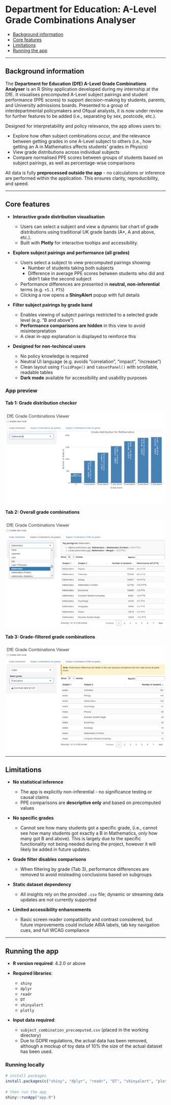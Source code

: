 # Department for Education: A-Level Grade Combinations Analyser

   * [Background information](#background-information)
   * [Core features](#core-features)
   * [Limitations](#limitations)
   * [Running the app](#running-the-app)

---

## Background information

The **Department for Education (DfE) A-Level Grade Combinations Analyser** is an R Shiny application developed during my internship at the DfE. It visualises precomputed A-Level subject pairings and student performance (PPE scores) to support decision-making by students, parents, and University admissions boards. Presented to a group of interdepartmental policymakers and Ofqual analysts, it is now under review for further features to be added (i.e., separating by sex, postcode, etc.).

Designed for interpretability and policy relevance, the app allows users to:

- Explore how often subject combinations occur, and the relevance between getting grades in one A-Level subject to others (i.e., how getting an A in Mathematics affects students' grades in Physics)
- View grade distributions across individual subjects
- Compare normalised PPE scores between groups of students based on subject pairings, as well as percentage-wise comparisons

All data is fully **preprocessed outside the app** - no calculations or inference are performed within the application. This ensures clarity, reproducibility, and speed.

---

## Core features

- **Interactive grade distribution visualisation**  
  - Users can select a subject and view a dynamic bar chart of grade distributions using traditional UK grade bands (A*, A and above, etc.).
  - Built with **Plotly** for interactive tooltips and accessibility.

- **Explore subject pairings and performance (all grades)**  
  - Users select a subject to view precomputed pairings showing:
    - Number of students taking both subjects
    - Difference in average PPE scores between students who did and didn’t take the second subject
  - Performance differences are presented in **neutral, non-inferential** terms (e.g. `+5.1 PTS`)
  - Clicking a row opens a **ShinyAlert** popup with full details

- **Filter subject pairings by grade band**  
  - Enables viewing of subject pairings restricted to a selected grade level (e.g. “B and above”)
  - **Performance comparisons are hidden** in this view to avoid misinterpretation
  - A clear in-app explanation is displayed to reinforce this

- **Designed for non-techincal users**  
  - No policy knowledge is required
  - Neutral UI language (e.g. avoids “correlation”, “impact”, “increase”)
  - Clean layout using `fluidPage()` and `tabsetPanel()` with scrollable, readable tables
  - **Dark mode** available for accessibility and usability purposes
 

### App preview

#### Tab 1: Grade distribution checker
![Tab 1](DfE-App-Tab1.png)

#### Tab 2: Overall grade combinations
![Tab 2](DfE-App-Tab3.png)

#### Tab 3: Grade-filtered grade combinations
![Tab 3](DfE-App-Tab2.png)

---

## Limitations

- **No statistical inference**  
  - The app is explicitly non-inferential - no significance testing or causal claims
  - PPE comparisons are **descriptive only** and based on precomputed values

- **No specific grades**
  - Cannot see how many students got a specific grade, (i.e., cannot see how many students got exactly a B in Mathematics, only how many got B and above). This is largely due to the specific functionality not being needed during the project, however it will likely be added in future updates.

- **Grade filter disables comparisons**  
  - When filtering by grade (Tab 3), performance differences are removed to avoid misleading conclusions based on subgroups

- **Static dataset dependency**  
  - All insights rely on the provided `.csv` file; dynamic or streaming data updates are not currently supported

- **Limited accessibility enhancements**  
  - Basic screen reader compatibility and contrast considered, but future improvements could include ARIA labels, tab key navigation cues, and full WCAG compliance

---

## Running the app

- **R version required**: 4.2.0 or above  
- **Required libraries**:
  - `shiny`
  - `dplyr`
  - `readr`
  - `DT`
  - `shinyalert`
  - `plotly`

- **Input data required**:
  - `subject_combination_precomputed.csv` (placed in the working directory)
  - Due to GDPR regulations, the actual data has been removed, although a mockup of toy data of 10% the size of the actual dataset has been used.

### Running locally

```r
# install packages
install.packages(c("shiny", "dplyr", "readr", "DT", "shinyalert", "plotly"))

# then run the app
shiny::runApp("app.R")
